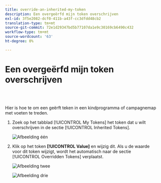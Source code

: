 ```yaml
---
title: override-an-inherited-my-token
description: Een overgeërfd mijn token overschrijven
exl-id: 3f5e2082-dcf0-411b-a43f-cc3dfdd48cb2
translation-type: tm+mt
source-git-commit: 72e1d29347bd5b77107da1e9c30169cb6490c432
workflow-type: tm+mt
source-wordcount: '63'
ht-degree: 0%

---
```


# Een overgeërfd mijn token overschrijven

<br> 

Hier is hoe te om een geërft teken in een kindprogramma of campagnemap met voeten te treden.

1. Zoek op het tabblad [!UICONTROL My Tokens] het token dat u wilt overschrijven in de sectie [!UICONTROL Inherited Tokens].

   ![Afbeelding één](/help/sky/assets/my-tokens/override-an-inherited-my-token/override-an-inherited-my-token-1.png)

1. Klik op het token **[!UICONTROL Value]** en wijzig dit. Als u de waarde voor dit token wijzigt, wordt het automatisch naar de sectie [!UICONTROL Overridden Tokens] verplaatst.

   ![Afbeelding twee](/help/sky/assets/my-tokens/override-an-inherited-my-token/override-an-inherited-my-token-2.png)

   ![Afbeelding drie](/help/sky/assets/my-tokens/override-an-inherited-my-token/override-an-inherited-my-token-3.png)
